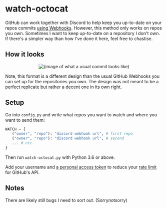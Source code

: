 # watch-octocat

GitHub can work together with Discord to help keep you up-to-date on your repos commits [using Webhooks](https://gist.github.com/eslachance/40ac1c8232a5a019b43ee3f588d637ad). However, this method only works on repos you own. Sometimes I want to keep up-to-date on a repository I don't own. If there's a simpler way than how I've done it here, feel free to chastise.

## How it looks

<p align="center">
   <img alt="(image of what a usual commit looks like)" src="https://i.imgur.com/clG67cm.png">
</p>

Note, this format is a different design than the usual GitHub Webhooks you can set up for the repositories you own. The design was not meant to be a perfect replicate but rather a decent one in its own right.

## Setup

Go into `config.py` and write what repos you want to watch and where you want to send them:

```python
WATCH = {
   ("owner", "repo"): "discord webhook url", # first repo
   ("owner", "repo"): "discord webhook url", # second
   ... # etc.
}
```

Then run `watch-octocat.py` with Python 3.6 or above.

Add your username and [a personal access token](https://help.github.com/en/github/authenticating-to-github/creating-a-personal-access-token-for-the-command-line) to reduce your [rate limit](https://developer.github.com/v3/#rate-limiting) for GitHub's API.

## Notes

There are likely still bugs I need to sort out. (Sorrynotsorry)